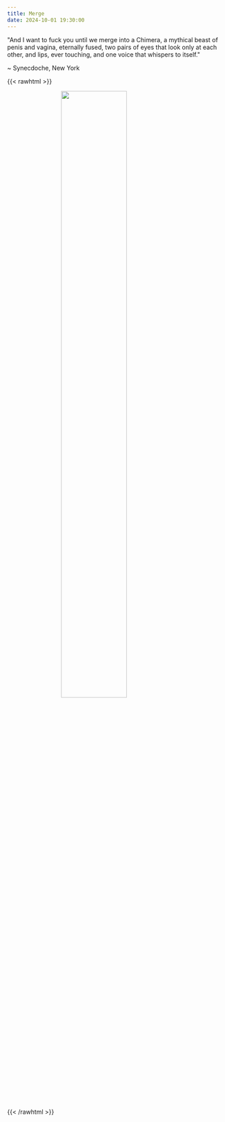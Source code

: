 ```yaml
---
title: Merge
date: 2024-10-01 19:30:00
---
```


"And I want to fuck you until we merge into a Chimera, a mythical beast of penis and vagina, eternally fused, two pairs of eyes that look only at each other, and lips, ever touching, and one voice that whispers to itself."

~ Synecdoche, New York

{{< rawhtml >}}
<figure>
    <img style="display: block; margin-left: auto; margin-right: auto; width:60%" src="/attachments/merge_souls.webp">
</figure>
{{< /rawhtml >}}

